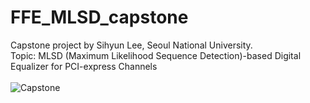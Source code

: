 # FFE_MLSD_capstone
Capstone project by Sihyun Lee, Seoul National University.
<br>
Topic: MLSD (Maximum Likelihood Sequence Detection)-based Digital Equalizer for PCI-express Channels
<br><br>
![Capstone](https://github.com/user-attachments/assets/822c168b-9912-4edf-b1b1-87fabdbbb51f)

